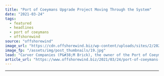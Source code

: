 ```yaml
---
title: "Port of Coeymans Upgrade Project Moving Through the System"
date: "2021-03-24"
tags: 
  - featured
  - headlines
  - port of coeymans
  - offshorewind
source: "offshorewind"
image_url: "https://cdn.offshorewind.biz/wp-content/uploads/sites/2/2021/03/24132003/Port-of-Coeymans_OVERALL-SITE-PLAN_-c-Carver-Companies.jpg"
image_fp: "/assets/img/post_thumbnails/19.jpg"
lead: "Carver Companies (P&#38;M Brick), the owner of the Port of Coeymans deep water inland"
article_url: "https://www.offshorewind.biz/2021/03/24/port-of-coeymans-upgrade-project-moving-through-the-system/"
---
```


---
